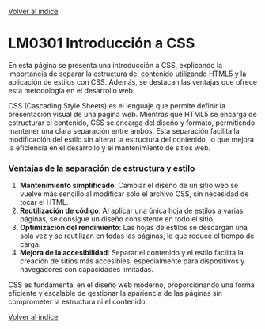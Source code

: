 [Volver al índice](./LM03.md)

# LM0301 Introducción a CSS

En esta página se presenta una introducción a CSS, explicando la importancia de separar la estructura del contenido utilizando HTML5 y la aplicación de estilos con CSS. Además, se destacan las ventajas que ofrece esta metodología en el desarrollo web.

CSS (Cascading Style Sheets) es el lenguaje que permite definir la presentación visual de una página web. Mientras que HTML5 se encarga de estructurar el contenido, CSS se encarga del diseño y formato, permitiendo mantener una clara separación entre ambos. Esta separación facilita la modificación del estilo sin alterar la estructura del contenido, lo que mejora la eficiencia en el desarrollo y el mantenimiento de sitios web.

### Ventajas de la separación de estructura y estilo

1. **Mantenimiento simplificado**: Cambiar el diseño de un sitio web se vuelve más sencillo al modificar solo el archivo CSS, sin necesidad de tocar el HTML.
2. **Reutilización de código**: Al aplicar una única hoja de estilos a varias páginas, se consigue un diseño consistente en todo el sitio.
3. **Optimización del rendimiento**: Las hojas de estilos se descargan una sola vez y se reutilizan en todas las páginas, lo que reduce el tiempo de carga.
4. **Mejora de la accesibilidad**: Separar el contenido y el estilo facilita la creación de sitios más accesibles, especialmente para dispositivos y navegadores con capacidades limitadas.

CSS es fundamental en el diseño web moderno, proporcionando una forma eficiente y escalable de gestionar la apariencia de las páginas sin comprometer la estructura ni el contenido.

[Volver al índice](./LM03.md)
